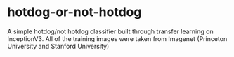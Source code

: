 # hotdog-or-not-hotdog
A simple hotdog/not hotdog classifier built through transfer learning on InceptionV3.
All of the training images were taken from Imagenet (Princeton University and Stanford University)
